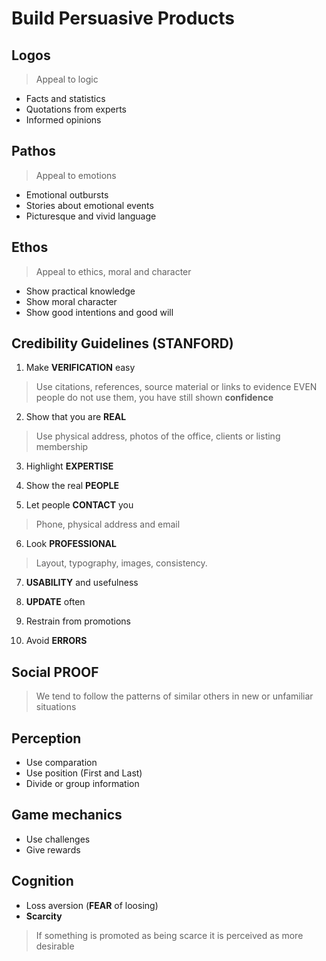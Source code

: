 # Build Persuasive Products

## Logos
> Appeal to logic
* Facts and statistics
* Quotations from experts
* Informed opinions

## Pathos
> Appeal to emotions
* Emotional outbursts
* Stories about emotional events
* Picturesque and vivid language

## Ethos
> Appeal to ethics, moral and character
* Show practical knowledge
* Show moral character
* Show good intentions and good will


## Credibility Guidelines (STANFORD)

1. Make __VERIFICATION__ easy
> Use citations, references, source material or links to evidence
> EVEN people do not use them, you have still shown __confidence__

2. Show that you are __REAL__
> Use physical address, photos of the office, clients or listing membership

3. Highlight __EXPERTISE__

4. Show the real __PEOPLE__

5. Let people __CONTACT__ you
> Phone, physical address and email

6. Look __PROFESSIONAL__
> Layout, typography, images, consistency.

7. __USABILITY__ and usefulness

8. __UPDATE__ often

9. Restrain from promotions

10. Avoid __ERRORS__


## Social PROOF

> We tend to follow the patterns of similar others
> in new or unfamiliar situations


## Perception

* Use comparation
* Use position (First and Last)
* Divide or group information


## Game mechanics

* Use challenges
* Give rewards


## Cognition

* Loss aversion (__FEAR__ of loosing)
* __Scarcity__
> If something is promoted as being scarce
> it is perceived as more desirable




















